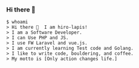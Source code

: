 ### Hi there 👋


```shell
$ whoami
> Hi there 👋  I am hiro-lapis!
> I am a Software Developer.
> I can Use PHP and JS.
> I use FW Laravel and vue.js.
> I am currently learning Test code and Golang.
> I like to write code, bouldering, and coffee.
> My motto is [Only action changes life.]
```


<!--
**hiro-lapis/hiro-lapis** is a ✨ _special_ ✨ repository because its `README.md` (this file) appears on your GitHub profile.

Here are some ideas to get you started:

- 🔭 I’m currently working on 
- 🌱 I’m currently learning ...
- 👯 I’m looking to collaborate on ...
- 🤔 I’m looking for help with ...
- 💬 Ask me about ...
- 📫 How to reach me: ...
- 😄 Pronouns: ...
- ⚡ Fun fact: ...
-->
